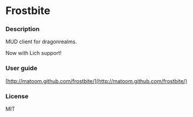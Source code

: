 Frostbite
=========

### Description

MUD client for dragonrealms.

Now with Lich support!

### User guide
[http://matoom.github.com/frostbite/](http://matoom.github.com/frostbite/)

### License

MIT